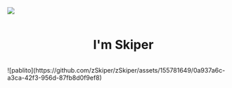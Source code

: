 
<!--horizontal divider(gradiant)-->
<img src="https://user-images.githubusercontent.com/73097560/115834477-dbab4500-a447-11eb-908a-139a6edaec5c.gif">

<!--h1 without bottom border-->
<div id="user-content-toc">
  <ul align="center">
    <summary><h1 style="display: inline-block">I'm Skiper</h1></summary>
  </ul>
</div>
![pablito](https://github.com/zSkiper/zSkiper/assets/155781649/0a937a6c-a3ca-42f3-956d-87fb8d0f9ef8)
